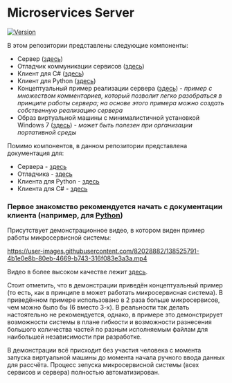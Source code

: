 # Microservices Server
[![Version](https://img.shields.io/badge/LICENSE-Apache%20Modified%20License-green?style=flat&logoWidth=15&logo=.NET)](/LICENSE)

В этом репозитории представлены следующие компоненты:
* Сервер ([здесь](/Microservices-MicroServer))
* Отладчик коммуникации сервисов ([здесь](/MicroServer.Debugger))
* Клиент для C# ([здесь](/API-C%23))
* Клиент для Python ([здесь](/API-Python))
* Концептуальный пример реализации сервера ([здесь](/Microservices-PythonServer)) - *пример с множеством комментариев, который позволит легко разобраться в принципе работы сервера; на основе этого примера можно создать собственную реализацию сервера*
* Образ виртуальной машины с минималистичной установкой Windows 7 ([здесь](/Virtual%20Machine%20Package)) - *может быть полезен при организации портативной среды*

Помимо компонентов, в данном репозитории представлена документация для:
* Сервера - [здесь](https://github.com/michael2021-vlsu/Microservices-Server/blob/micromaster/Documentation%20Microservices-MicroServer.pdf)
* Отладчика - [здесь](https://github.com/michael2021-vlsu/Microservices-Server/blob/micromaster/Documentation%20MicroServer.Debugger.pdf)
* Клиента для Python - [здесь](https://github.com/michael2021-vlsu/Microservices-Server/blob/micromaster/Documentation%20API-Python.pdf)
* Клиента для C# - [здесь](https://github.com/michael2021-vlsu/Microservices-Server/blob/micromaster/Documentation%20API-C%23.pdf)

### Первое знакомство рекомендуется начать с документации клиента (например, для [Python](https://github.com/michael2021-vlsu/Microservices-Server/blob/micromaster/Documentation%20API-Python.pdf))

Присутствует демонстрационное видео, в котором виден пример работы микросервисной системы: 

https://user-images.githubusercontent.com/82028882/138525791-4b1e0e8b-80eb-4669-b743-316f083e3a3a.mp4

Видео в более высоком качестве лежит [здесь](https://github.com/michael2021-vlsu/Microservices-Server/blob/micromaster/Demo.mp4).

Стоит отметить, что в демонстрации приведён концептуальный пример (то есть, как в принципе в может работать микросервисная система). 
В приведённом примере использовано в 2 раза больше микросервисов, чем можно было бы (6 вместо 3-х).
В реальности так делать настоятельно не рекомендуется, однако, в примере это демонстрирует возможности системы в плане гибкости и возможности разнесения большого количества частей по разным исполняемым файлам для наибольшей независимости при разработке.

В демонстрации всё присходит без участия человека с момента запуска виртуальной машины до момента начала ручного ввода данных для рассчёта. 
Процесс зепуска микросервисной системы (всех сервисов и сервера) полностью автоматизирован.